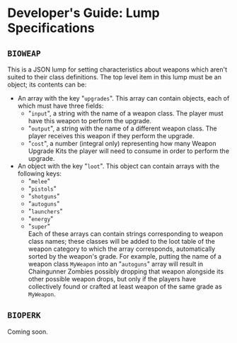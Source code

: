 # Developer's Guide: Lump Specifications

## `BIOWEAP`

This is a JSON lump for setting characteristics about weapons which aren't suited to their class definitions. The top level item in this lump must be an object; its contents can be:

- An array with the key "`upgrades`". This array can contain objects, each of which must have three fields:
	- "`input`", a string with the name of a weapon class. The player must have this weapon to perform the upgrade.
	- "`output`", a string with the name of a different weapon class. The player receives this weapon if they perform the upgrade.
	- "`cost`", a number (integral only) representing how many Weapon Upgrade Kits the player will need to consume in order to perform the upgrade. 
- An object with the key "`loot`". This object can contain arrays with the following keys:
	- "`melee`"
	- "`pistols`"
	- "`shotguns`"
	- "`autoguns`"
	- "`launchers`"
	- "`energy`"
	- "`super`"  
	Each of these arrays can contain strings corresponding to weapon class names; these classes will be added to the loot table of the weapon category to which the array corresponds, automatically sorted by the weapon's grade. For example, putting the name of a weapon class `MyWeapon` into an "`autoguns`" array will result in Chaingunner Zombies possibly dropping that weapon alongside its other possible weapon drops, but only if the players have collectively found or crafted at least weapon of the same grade as `MyWeapon`.

## `BIOPERK`

Coming soon.
